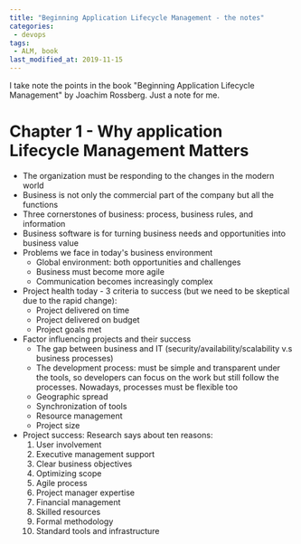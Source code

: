 ```yaml
---
title: "Beginning Application Lifecycle Management - the notes"
categories:
 - devops
tags:
 - ALM, book
last_modified_at: 2019-11-15
---
```


I take note the points in the book "Beginning Application Lifecycle Management" by Joachim Rossberg. Just a note for me.

# Chapter 1 - Why application Lifecycle Management Matters

 - The organization must be responding to the changes in the modern world
 - Business is not only the commercial part of the company but all the functions
 - Three cornerstones of business: process, business rules, and information
 - Business software is for turning business needs and opportunities into business value
 - Problems we face in today's business environment
    - Global environment: both opportunities and challenges
    - Business must become more agile
    - Communication becomes increasingly complex
 - Project health today - 3 criteria to success (but we need to be skeptical due to the rapid change):
    - Project delivered on time
    - Project delivered on budget
    - Project goals met
 - Factor influencing projects and their success
    - The gap between business and IT (security/availability/scalability v.s business processes)
    - The development process: must be simple and transparent under the tools, so developers can focus on the work but still follow the processes. Nowadays, processes must be flexible too
    - Geographic spread
    - Synchronization of tools
    - Resource management
    - Project size
 - Project success: Research says about ten reasons:
    1. User involvement
    2. Executive management support
    3. Clear business objectives
    4. Optimizing scope
    5. Agile process
    6. Project manager expertise
    7. Financial management
    8. Skilled resources
    9. Formal methodology
    10. Standard tools and infrastructure


